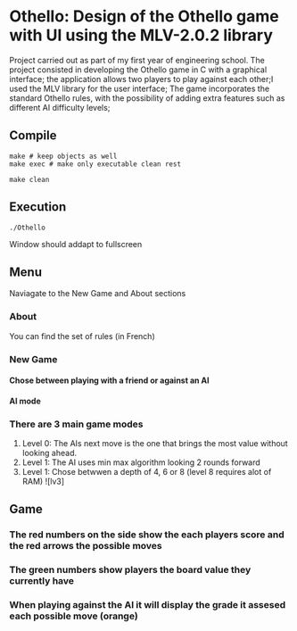 # Othello: Design of the Othello game with UI using the MLV-2.0.2 library

Project carried out as part of my first year of engineering school.
The project consisted in developing the Othello game in C with a graphical interface; the application allows two players to play against each other;I used the MLV library for the user interface; 
The game incorporates the standard Othello rules, with the possibility of adding extra features such as different AI difficulty levels;

## Compile
```shell
make # keep objects as well
make exec # make only executable clean rest

make clean
```

## Execution
```shell
./Othello
```
Window should addapt to fullscreen

## Menu 
Naviagate to the New Game and About sections


### About
You can find the set of rules (in French)

### New Game
#### Chose between playing with a friend or against an AI


#### AI mode
### There are 3 main game modes

1. Level 0: The AIs next move is the one that brings the most value without looking ahead.
2. Level 1: The AI uses min max algorithm looking 2 rounds forward
3. Level 1: Chose betwwen a depth of 4, 6 or 8 (level 8 requires alot of RAM) ![lv3]
## Game

### The red numbers on the side show the each players score and the red arrows the possible moves 

### The green numbers show players the board value they currently have

### When playing against the AI it will display the grade it assesed each possible move (orange)

